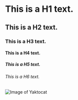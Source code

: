 # This is a H1 text.
## This is a H2 text.
### This is a H3 text.
#### This is a H4 text.
##### This is a H5 text.
###### This is a H6 text.

![Image of Yaktocat](https://octodex.github.com/images/yaktocat.png)

